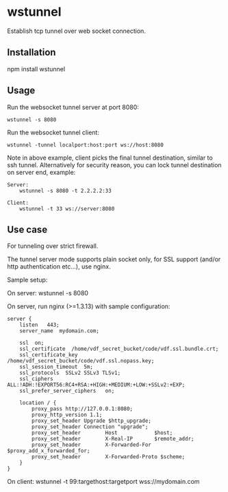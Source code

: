 # wstunnel

Establish tcp tunnel over web socket connection.

## Installation

npm install wstunnel

## Usage

Run the websocket tunnel server at port 8080:

    wstunnel -s 8080

Run the websocket tunnel client:

    wstunnel -tunnel localport:host:port ws://host:8080

Note in above example, client picks the final tunnel destination, similar to ssh tunnel.  Alternatively for security
reason, you can lock tunnel destination on server end, example:

    Server:
        wstunnel -s 8080 -t 2.2.2.2:33

    Client:
        wstunnel -t 33 ws://server:8080

## Use case

For tunneling over strict firewall.

The tunnel server mode supports plain socket only, for SSL support (and/or http authentication etc...), use nginx.

Sample setup:

On server:
    wstunnel -s 8080

On server, run nginx (>=1.3.13) with sample configuration:

    server {
        listen   443;
        server_name  mydomain.com;

        ssl  on;
        ssl_certificate  /home/vdf_secret_bucket/code/vdf.ssl.bundle.crt;
        ssl_certificate_key  /home/vdf_secret_bucket/code/vdf.ssl.nopass.key;
        ssl_session_timeout  5m;
        ssl_protocols  SSLv2 SSLv3 TLSv1;
        ssl_ciphers  ALL:!ADH:!EXPORT56:RC4+RSA:+HIGH:+MEDIUM:+LOW:+SSLv2:+EXP;
        ssl_prefer_server_ciphers   on;

        location / {
            proxy_pass http://127.0.0.1:8080;
            proxy_http_version 1.1;
            proxy_set_header Upgrade $http_upgrade;
            proxy_set_header Connection "upgrade";
            proxy_set_header        Host            $host;
            proxy_set_header        X-Real-IP       $remote_addr;
            proxy_set_header        X-Forwarded-For $proxy_add_x_forwarded_for;
            proxy_set_header        X-Forwarded-Proto $scheme;
        }
    }

On client:
    wstunnel -t 99:targethost:targetport wss://mydomain.com



